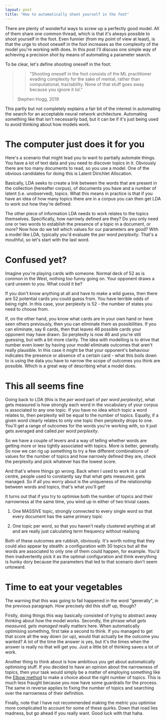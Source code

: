 ```yaml
---
layout: post
title: "How to automatically shoot yourself in the foot"
---
```


There are plenty of wonderful ways to screw up a perfectly good model. All of them share one common thread, which is that it's always possible to shoot yourself in the foot. Even funnier (from my point of view at least), is that the urge to shoot oneself in the foot increases as the complexity of the model you're working with does. In this post I'll discuss one simple way of achieving a precision shot by means of automating a parameter search.

To be clear, let's define shooting oneself in the foot:

> > "Shooting oneself in the foot consists of the ML practitioner evading complexity for the sake of mental, rather than computational, tractability. None of that stuff goes away because you ignore it lol." 
> 
> Stephen Hogg, 2019

This partly but not completely explains a fair bit of the interest in automating the search for an acceptable neural network architecture. Automating something like that isn't necessarily bad, but it can be if it's just being used to avoid thinking about how models work.

# The computer just does it for you

Here's a scenario that might lead you to want to partially automate things. You have a lot of text data and you need to discover topics in it. Obviously there are too many documents to read, so you use a model. One of the obvious candidates for doing this is Latent Dirichlet Allocation. 

Basically, LDA seeks to create a link between the words that are present in the collection (hereafter corpus), of documents you have and a number of latent (i.e. unobserved), topics. What this means in practice is that if you have an idea of how many topics there are in a corpus you can then get LDA to work out how they're defined.

The other piece of information LDA needs to work relates to the topics themselves. Specifically, how narrowly defined are they? Do you only need one or two words to establish the presence of a topic in a document, or more? Now how do we tell which values for our parameters are good? With a model like LDA, typically you'd evaluate the _per word perplexity_. That's a mouthful, so let's start with the last word.

# Confused yet?

Imagine you're playing cards with someone. Normal deck of 52 as is common in the West, nothing too funny going on. Your opponent draws a card unseen to you. What could it be?

If you don't know anything at all and have to make a wild guess, then there are 52 potential cards you could guess from. You have terrible odds of being right. In this case, your perplexity is 52 - the number of states you need to choose from.

If, on the other hand, you know what cards are in your own hand or have seen others previously, then you can eliminate them as possibilities. If you can eliminate, say 6 cards, then that leaves 46 possible cards your opponent may have drawn. So perplexity is now 46 and you're still guessing, but with a bit more clarity. The idea with modelling is to drive that number even lower by having your model eliminate outcomes that aren't really plausible. In this case it might be that your opponent's behaviour indicates the presence or absence of a certain card - what this boils down to is using the data you have to narrow the scope of outcomes you think are possible. Which is a great way of describing what a model does.

# This all seems fine

Going back to LDA (this is the _per word_ part of _per word perplexity_), what gets measured is how strongly each word in the vocabulary of your corpus is associated to any one topic. If you have no idea which topic a word relates to, then perplexity will be equal to the number of topics. Equally, if a given word clearly relates to only one topic then perplexity drops to one. You'll get a range of outcomes for the words you're working with, so it just gets averaged and called _per word perplexity_.

So we have a couple of levers and a way of telling whether words are getting more or less tightly associated with topics. More is better, generally. So now we can rig up something to try a few different combinations of values for the number of topics and how narrowly defined they are, check the perplexity and pick whatever has the lowest score.

And that's where things go wrong. Back when I used to work in a call centre, people used to constantly say that what gets measured, gets managed. So if all you worry about is the uniqueness of the relationship between words and topics, that's what you'll get!

It turns out that if you try to optimise both the number of topics and their narrowness at the same time, you wind up in either of two trivial cases.

1) One MASSIVE topic, strongly connected to every single word so that every document has the same primary topic

2) One topic per word, so that you haven't really clustered anything at all and are really just calculating term frequency without realising

Both of these outcomes are rubbish, obviously. It's worth noting that they could also appear by stealth: a configuration with 30 topics but all the words are associated to only one of them could happen, for example. You'd then inadvertently pick it as the optimal configuration and think everything is hunky dory because the parameters that led to that scenario don't seem untoward.

# Time to eat your vegetables

The warning that this was going to fail happened in the word "generally", in the previous paragraph. How precisely did this stuff up, though?

Firstly, doing things this way basically consisted of trying to abstract away thinking about how the model works. Secondly, the phrase _what gets measured, gets managed_ really matters here. When automatically optimising something, first take a second to think. If you managed to get that score all the way down (or up), would that actually be the outcome you wanted? A lot of the time the answer is yes, but it's the times when the answer is really no that will get you. Just a little bit of thinking saves a lot of work.

Another thing to think about is how ambitious you get about automatically optimising stuff. If you decided to have an opinion about the narrowness of topics, then your task would simply be a matter of employing something like the [Elbow method](https://en.wikipedia.org/wiki/Elbow_method_(clustering)) to make a choice about the right number of topics. This is much less fraught because you now have some guardrails for the process. The same in reverse applies to fixing the number of topics and searching over the narrowness of their definition.

Finally, note that I have not recommended making the metric you optimise more complicated to account for some of these quirks. Down that road lies madness, but go ahead if you really want. Good luck with that haha.
